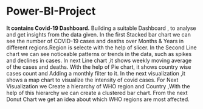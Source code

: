 # Power-BI-Project
**It contains Covid-19 Dashboard.**
Building  a suitable Dashboard , to analyse and get insights from the data given.
In the first Stacked bar chart we can see the number of COVID-19 cases and deaths over Months & Years in different regions.Region is selecte with the help of slicer.
In the Second Line chart we can see noticeable patterns or trends in the data, such as spikes and declines in cases.
In next  Line chart ,it shows weekly moving average of the cases and deaths.
With the help of Pie  chart, it shows country wise cases count and Adding a monthly filter to it.
In the next visualization ,it  shows a map chart to visualize the intensity of covid cases.
For Next Visualization we Create a hierarchy of WHO region and Country ,With the help of this hierarchy we can create a clustered bar chart.
From the next Donut Chart we get an idea about which WHO regions are most affected.
